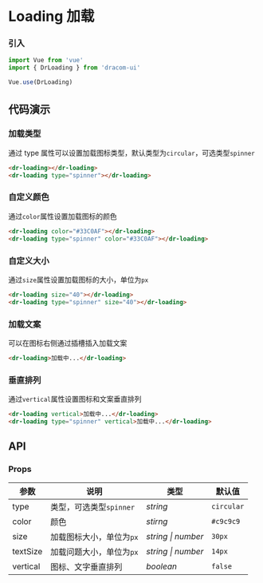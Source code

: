 # Loading 加载

### 引入

```js
import Vue from 'vue'
import { DrLoading } from 'dracom-ui'

Vue.use(DrLoading)
```

## 代码演示

### 加载类型

通过 type 属性可以设置加载图标类型，默认类型为`circular`，可选类型`spinner`

```html
<dr-loading></dr-loading>
<dr-loading type="spinner"></dr-loading>
```

### 自定义颜色

通过`color`属性设置加载图标的颜色

```html
<dr-loading color="#33C0AF"></dr-loading>
<dr-loading type="spinner" color="#33C0AF"></dr-loading>
```

### 自定义大小

通过`size`属性设置加载图标的大小，单位为`px`

```html
<dr-loading size="40"></dr-loading>
<dr-loading type="spinner" size="40"></dr-loading>
```

### 加载文案

可以在图标右侧通过插槽插入加载文案

```html
<dr-loading>加载中...</dr-loading>
```

### 垂直排列

通过`vertical`属性设置图标和文案垂直排列

```html
<dr-loading vertical>加载中...</dr-loading>
<dr-loading type="spinner" vertical>加载中...</dr-loading>
```

## API

### Props

| 参数     | 说明                     | 类型               | 默认值     |
| -------- | ------------------------ | ------------------ | ---------- |
| type     | 类型，可选类型`spinner`  | _string_           | `circular` |
| color    | 颜色                     | _stirng_           | `#c9c9c9`  |
| size     | 加载图标大小，单位为`px` | _string \| number_ | `30px`     |
| textSize | 加载问题大小，单位为`px` | _string \| number_ | `14px`     |
| vertical | 图标、文字垂直排列       | _boolean_          | `false`    |
